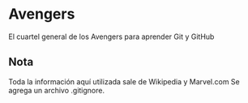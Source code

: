 # Avengers

El cuartel general de los Avengers para aprender Git y GitHub

## Nota

Toda la información aquí utilizada sale de Wikipedia y Marvel.com
Se agrega un archivo .gitignore.